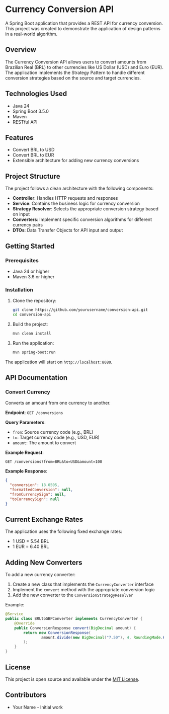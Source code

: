 # Currency Conversion API

A Spring Boot application that provides a REST API for currency conversion. This project was created to demonstrate the application of design patterns in a real-world algorithm.

## Overview

The Currency Conversion API allows users to convert amounts from Brazilian Real (BRL) to other currencies like US Dollar (USD) and Euro (EUR). The application implements the Strategy Pattern to handle different conversion strategies based on the source and target currencies.

## Technologies Used

- Java 24
- Spring Boot 3.5.0
- Maven
- RESTful API

## Features

- Convert BRL to USD
- Convert BRL to EUR
- Extensible architecture for adding new currency conversions

## Project Structure

The project follows a clean architecture with the following components:

- **Controller**: Handles HTTP requests and responses
- **Service**: Contains the business logic for currency conversion
- **Strategy Resolver**: Selects the appropriate conversion strategy based on input
- **Converters**: Implement specific conversion algorithms for different currency pairs
- **DTOs**: Data Transfer Objects for API input and output

## Getting Started

### Prerequisites

- Java 24 or higher
- Maven 3.6 or higher

### Installation

1. Clone the repository:
   ```bash
   git clone https://github.com/yourusername/conversion-api.git
   cd conversion-api
   ```

2. Build the project:
   ```bash
   mvn clean install
   ```

3. Run the application:
   ```bash
   mvn spring-boot:run
   ```

The application will start on `http://localhost:8080`.

## API Documentation

### Convert Currency

Converts an amount from one currency to another.

**Endpoint**: `GET /conversions`

**Query Parameters**:
- `from`: Source currency code (e.g., BRL)
- `to`: Target currency code (e.g., USD, EUR)
- `amount`: The amount to convert

**Example Request**:
```
GET /conversions?from=BRL&to=USD&amount=100
```

**Example Response**:
```json
{
  "conversion": 18.0505,
  "formattedConversion": null,
  "fromCurrencySign": null,
  "toCurrencySign": null
}
```

## Current Exchange Rates

The application uses the following fixed exchange rates:
- 1 USD = 5.54 BRL
- 1 EUR = 6.40 BRL

## Adding New Converters

To add a new currency converter:

1. Create a new class that implements the `CurrencyConverter` interface
2. Implement the `convert` method with the appropriate conversion logic
3. Add the new converter to the `ConversionStrategyResolver`

Example:
```java
@Service
public class BRLtoGBPConverter implements CurrencyConverter {
    @Override
    public ConversionResponse convert(BigDecimal amount) {
        return new ConversionResponse(
                amount.divide(new BigDecimal("7.50"), 4, RoundingMode.HALF_UP)
        );
    }
}
```

## License

This project is open source and available under the [MIT License](LICENSE).

## Contributors

- Your Name - Initial work